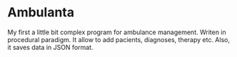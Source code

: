 # Ambulanta

My first a little bit complex program for ambulance management. Writen in procedural paradigm.
It allow to add pacients, diagnoses, therapy etc. Also, it saves data in JSON format.
